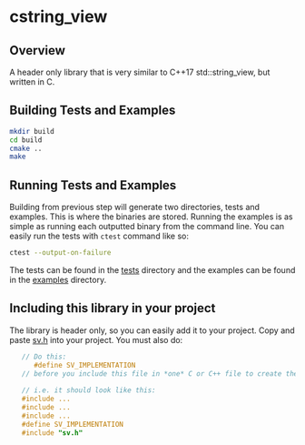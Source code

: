 # cstring_view

## Overview

A header only library that is very similar to C++17 std::string_view, but written in C.

## Building Tests and Examples
```bash
mkdir build
cd build
cmake ..
make
```

## Running Tests and Examples
Building from previous step will generate two directories, tests and examples. This is where the binaries are stored. Running the examples is as simple as running each outputted binary from the command line. You can easily run the tests with `ctest` command like so:
```bash
ctest --output-on-failure
```

The tests can be found in the [tests](tests) directory and the examples can be found in the [examples](examples) directory.

## Including this library in your project
The library is header only, so you can easily add it to your project. Copy and paste [sv.h](sv.h) into your project. You must also do:

```c++
   // Do this:
      #define SV_IMPLEMENTATION
   // before you include this file in *one* C or C++ file to create the implementation.
   
   // i.e. it should look like this:
   #include ...
   #include ...
   #include ...
   #define SV_IMPLEMENTATION
   #include "sv.h"
```

